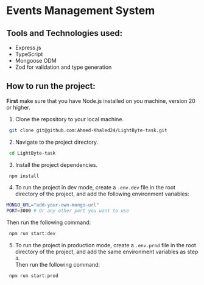 # Events Management System

## Tools and Technologies used:

-   Express.js
-   TypeScript
-   Mongoose ODM
-   Zod for validation and type generation

## How to run the project:

**First** make sure that you have Node.js installed on you machine, version 20 or higher.

1. Clone the repository to your local machine.

```bash
 git clone git@github.com:Ahmed-Khaled24/LightByte-task.git
```

2. Navigate to the project directory.

```bash
 cd LightByte-task
```

3. Install the project dependencies.

```bash
 npm install
```

4. To run the project in dev mode, create a `.env.dev` file in the root directory of the project, and add the following environment variables:

```bash
MONGO_URL="add-your-own-mongo-url"
PORT=3000 # Or any other port you want to use
```

Then run the following command:

```bash
 npm run start:dev
```

5. To run the project in production mode, create a `.env.prod` file in the root directory of the project, and add the same environment variables as step `4`.  
   Then run the following command:

```bash
 npm run start:prod
```
